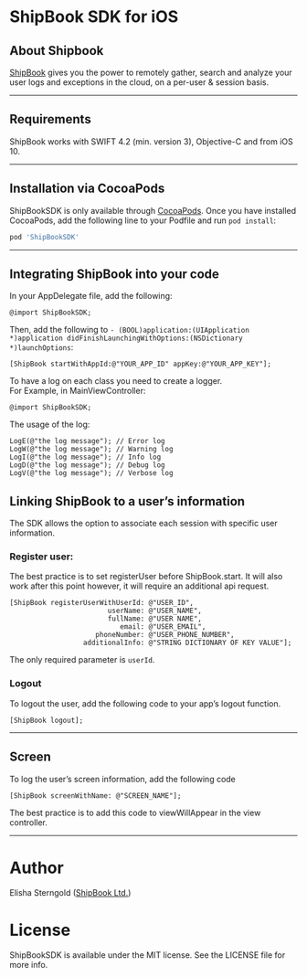 # ShipBook SDK for iOS

## About Shipbook
[ShipBook](https://www.shipbook.io) gives you the power to remotely gather, search and analyze your user logs and exceptions in the cloud, on a per-user & session basis.

---

## Requirements
ShipBook works with SWIFT 4.2 (min. version 3), Objective-C and from iOS 10. 

---
## Installation via CocoaPods

ShipBookSDK is only available through [CocoaPods](http://cocoapods.org). Once you have installed CocoaPods, add the following line to your Podfile and run `pod install`:

```ruby
pod 'ShipBookSDK'
```
---
##  Integrating ShipBook into your code

In your AppDelegate file, add the following:
```objc
@import ShipBookSDK;
```

Then, add the following to `- (BOOL)application:(UIApplication *)application didFinishLaunchingWithOptions:(NSDictionary *)launchOptions`:

```objc
[ShipBook startWithAppId:@"YOUR_APP_ID" appKey:@"YOUR_APP_KEY"];
```

To have a log on each class you need to create a logger.  
For Example, in MainViewController:
```objc
@import ShipBookSDK;
```

The usage of the log:

```objc
LogE(@"the log message"); // Error log
LogW(@"the log message"); // Warning log
LogI(@"the log message"); // Info log
LogD(@"the log message"); // Debug log
LogV(@"the log message"); // Verbose log
```

## Linking ShipBook to a user’s information
The SDK allows the option to associate each session with specific user information.

### Register user:
The best practice is to set registerUser before ShipBook.start. It will also work after this point however, it will require an additional api request.
```objc
[ShipBook registerUserWithUserId: @"USER_ID",
                        userName: @"USER_NAME",
                        fullName: @"USER NAME",
                           email: @"USER_EMAIL",
                     phoneNumber: @"USER_PHONE_NUMBER",
                  additionalInfo: @"STRING DICTIONARY OF KEY VALUE"];
```
The only required parameter is `userId`.

### Logout
To logout the user, add the following code to your app’s logout function.
```objc
[ShipBook logout];
```
---

## Screen
To log the user’s screen information, add the following code
```objc
[ShipBook screenWithName: @"SCREEN_NAME"];
```
The best practice is to add this code to viewWillAppear in the view controller.

---

# Author

Elisha Sterngold ([ShipBook Ltd.](https://www.shipbook.io))

# License

ShipBookSDK is available under the MIT license. See the LICENSE file for more info.
